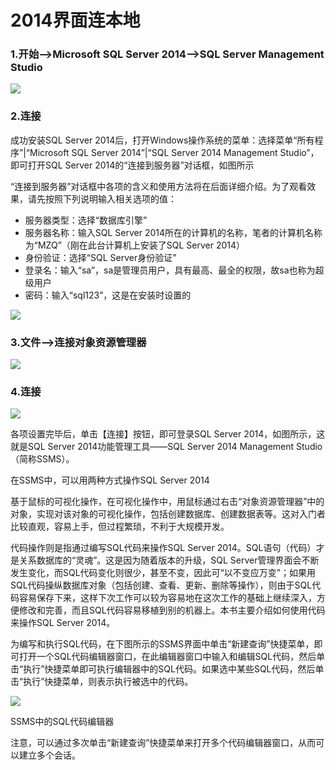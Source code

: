 # 2014界面连本地

### 1.开始-->Microsoft SQL Server 2014-->SQL Server Management Studio

![](https://img1.zlogs.net/20/20200121230038.png)



### 2.连接

成功安装SQL Server 2014后，打开Windows操作系统的菜单：选择菜单“所有程序”|“Microsoft SQL Server 2014”|“SQL Server 2014 Management Studio”，即可打开SQL Server 2014的“连接到服务器”对话框，如图所示

“连接到服务器”对话框中各项的含义和使用方法将在后面详细介绍。为了观看效果，请先按照下列说明输入相关选项的值：

+ 服务器类型：选择“数据库引擎”
+ 服务器名称：输入SQL Server 2014所在的计算机的名称，笔者的计算机名称为“MZQ”（刚在此台计算机上安装了SQL Server 2014）
+ 身份验证：选择“SQL Server身份验证”
+ 登录名：输入“sa”，sa是管理员用户，具有最高、最全的权限，故sa也称为超级用户
+ 密码：输入“sql123”，这是在安装时设置的

![](https://img1.zlogs.net/20/20200121230039.png)



### 3.文件-->连接对象资源管理器

![](https://img1.zlogs.net/20/20200121230040.png)

### 4.连接

![](https://img1.zlogs.net/20/20200121230041.png)



各项设置完毕后，单击【连接】按钮，即可登录SQL Server 2014，如图所示，这就是SQL Server 2014功能管理工具——SQL Server 2014 Management Studio（简称SSMS）。





在SSMS中，可以用两种方式操作SQL Server 2014

基于鼠标的可视化操作，在可视化操作中，用鼠标通过右击“对象资源管理器”中的对象，实现对该对象的可视化操作，包括创建数据库、创建数据表等。这对入门者比较直观，容易上手，但过程繁琐，不利于大规模开发。

代码操作则是指通过编写SQL代码来操作SQL Server 2014。SQL语句（代码）才是关系数据库的“灵魂”。这是因为随着版本的升级，SQL Server管理界面会不断发生变化，而SQL代码变化则很少，甚至不变，因此可“以不变应万变”；如果用SQL代码操纵数据库对象（包括创建、查看、更新、删除等操作），则由于SQL代码容易保存下来，这样下次工作可以较为容易地在这次工作的基础上继续深入，方便修改和完善，而且SQL代码容易移植到别的机器上。本书主要介绍如何使用代码来操作SQL Server 2014。

为编写和执行SQL代码，在下图所示的SSMS界面中单击“新建查询”快捷菜单，即可打开一个SQL代码编辑器窗口，在此编辑器窗口中输入和编辑SQL代码，然后单击“执行”快捷菜单即可执行编辑器中的SQL代码。如果选中某些SQL代码，然后单击“执行”快捷菜单，则表示执行被选中的代码。

![](https://img1.zlogs.net/20/20200121230042.png)

 SSMS中的SQL代码编辑器

注意，可以通过多次单击“新建查询”快捷菜单来打开多个代码编辑器窗口，从而可以建立多个会话。




